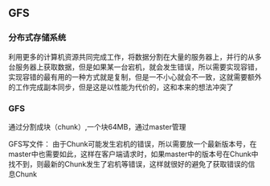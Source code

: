## GFS
### 分布式存储系统
利用更多的计算机资源共同完成工作，将数据分割在大量的服务器上，并行的从多台服务器上获取数据，但是如果某一台宕机，就会发生错误，所以需要实现容错，实现容错的最有用的一种方式就是复制，但是一不小心就会不一致，这就需要额外的工作完成副本同步，但是这是以性能为代价的，这和本来的想法冲突了

### GFS
通过分割成块（chunk）,一个块64MB，通过master管理

GFS写文件：
由于Chunk可能发生宕机的错误，所以需要放一个最新版本号，在master中也需要如此，这样在客户端请求时，如果master中的版本号在Chunk中找不到，则最新的Chunk发生了宕机等错误，这样就很好的避免了获取错误的信息Chunk